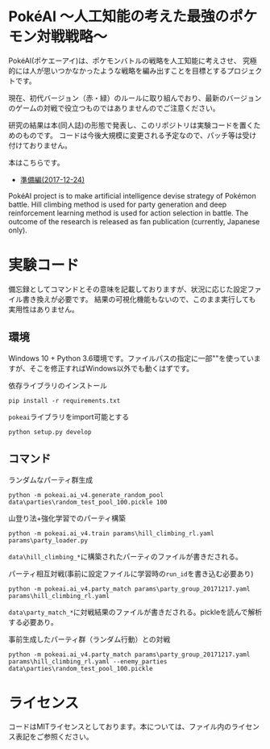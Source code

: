 # PokéAI ～人工知能の考えた最強のポケモン対戦戦略～
PokéAI(ポケエーアイ)は、ポケモンバトルの戦略を人工知能に考えさせ、
究極的には人が思いつかなかったような戦略を編み出すことを目標とするプロジェクトです。

現在、初代バージョン（赤・緑）のルールに取り組んでおり、最新のバージョンのゲームの対戦で役立つものではありませんのでご注意ください。

研究の結果は本(同人誌)の形態で発表し、このリポジトリは実験コードを置くためのものです。
コードは今後大規模に変更される予定なので、パッチ等は受け付けておりません。

本はこちらです。
- [準備編(2017-12-24)](https://github.com/select766/pokeai/releases/download/book-201712/PokeAI-201712.pdf)

PokéAI project is to make artificial intelligence devise strategy of Pokémon battle.
Hill climbing method is used for party generation and deep reinforcement learning method is used for action selection in battle.
The outcome of the research is released as fan publication (currently, Japanese only).

# 実験コード
備忘録としてコマンドとその意味を記載しておりますが、状況に応じた設定ファイル書き換えが必要です。
結果の可視化機能もないので、このまま実行しても実用性はありません。

## 環境
Windows 10 + Python 3.6環境です。ファイルパスの指定に一部"\"を使っていますが、そこを修正すればWindows以外でも動くはずです。

依存ライブラリのインストール
```
pip install -r requirements.txt
```

`pokeai`ライブラリをimport可能とする
```
python setup.py develop
```

## コマンド

ランダムなパーティ群生成
```
python -m pokeai.ai_v4.generate_random_pool data\parties\random_test_pool_100.pickle 100
```

山登り法+強化学習でのパーティ構築
```
python -m pokeai.ai_v4.train params\hill_climbing_rl.yaml params\party_loader.py
```
`data\hill_climbing_*`に構築されたパーティのファイルが書きだされる。

パーティ相互対戦(事前に設定ファイルに学習時の`run_id`を書き込む必要あり)
```
python -m pokeai.ai_v4.party_match params\party_group_20171217.yaml params\hill_climbing_rl.yaml
```
`data\party_match_*`に対戦結果のファイルが書きだされる。pickleを読んで解析する必要あり。

事前生成したパーティ群（ランダム行動）との対戦
```
python -m pokeai.ai_v4.party_match params\party_group_20171217.yaml params\hill_climbing_rl.yaml --enemy_parties data\parties\random_test_pool_100.pickle
```

# ライセンス
コードはMITライセンスとしております。本については、ファイル内のライセンス表記をご参照ください。
